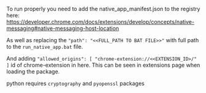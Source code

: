 To run properly you need to add the native_app_manifest.json to the registry here:
https://developer.chrome.com/docs/extensions/develop/concepts/native-messaging#native-messaging-host-location

As well as replacing the `"path": "<<FULL_PATH TO BAT FILE>>"` with full path to the `run_native_app.bat` file.

And adding ```"allowed_origins": [
        "chrome-extension://<<EXTENSION_ID>/"
    ]``` id of chrome-extension in here. This can be seen in extensions page when loading the package.


python requires ``cryptography`` and ``pyopenssl`` packages
